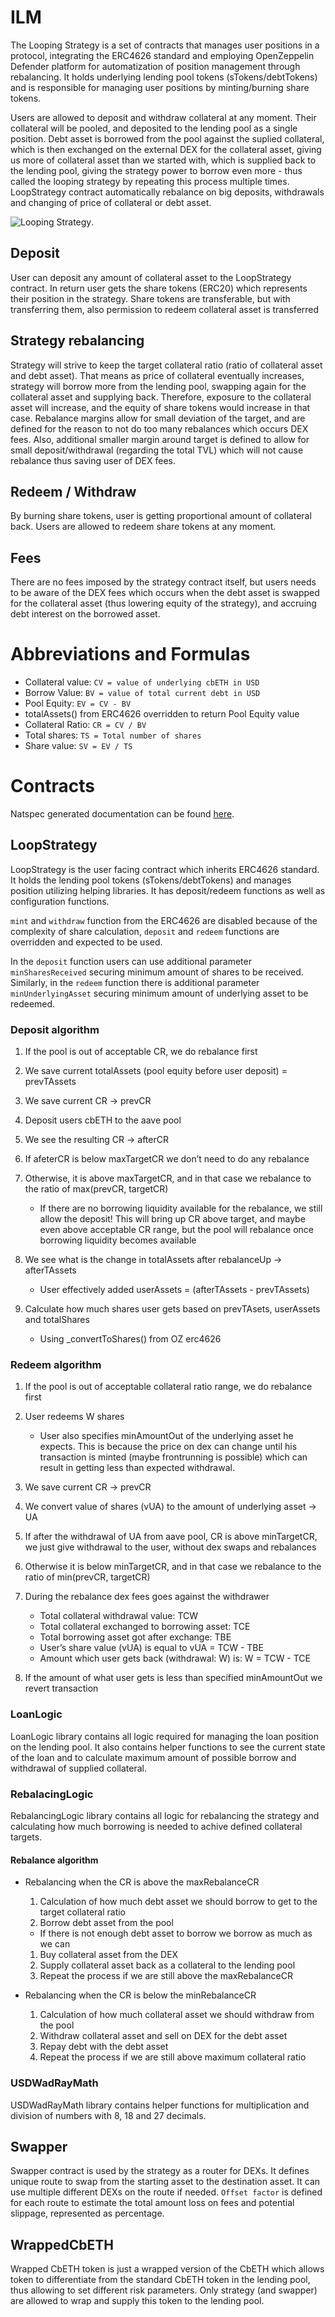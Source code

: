 # ILM

The Looping Strategy is a set of contracts that manages user positions in a protocol, integrating the ERC4626 standard and employing OpenZeppelin Defender platform for automatization of position management through rebalancing. It holds underlying lending pool tokens (sTokens/debtTokens) and is responsible for managing user positions by minting/burning share tokens.

Users are allowed to deposit and withdraw collateral at any moment. Their collateral will be pooled, and deposited to the lending pool as a single position. Debt asset is borrowed from the pool against the suplied collateral, which is then exchanged on the external DEX for the collateral asset, giving us more of collateral asset than we started with, which is supplied back to the lending pool, giving the strategy power to borrow even more - thus called the looping strategy by repeating this process multiple times.
LoopStrategy contract automatically rebalance on big deposits, withdrawals and changing of price of collateral or debt asset.

![Looping Strategy](https://953119082-files.gitbook.io/~/files/v0/b/gitbook-x-prod.appspot.com/o/spaces%2FUh7w5UXhBr7jGvg6R4FO%2Fuploads%2FFETfVcCSMps0WsWEALkC%2FILM%20diagram.png?alt=media&token=855a0dc2-ac65-47bd-b966-19622a324353 "Looping strategy").

## Deposit

User can deposit any amount of collateral asset to the LoopStrategy contract. In return user gets the share tokens (ERC20) which represents their position in the strategy. Share tokens are transferable, but with transferring them, also permission to redeem collateral asset is transferred

## Strategy rebalancing

Strategy will strive to keep the target collateral ratio (ratio of collateral asset and debt asset). That means as price of collateral eventually increases, strategy will borrow more from the lending pool, swapping again for the collateral asset and supplying back. Therefore, exposure to the collateral asset will increase, and the equity of share tokens would increase in that case.
Rebalance margins allow for small deviation of the target, and are defined for the reason to not do too many rebalances which occurs DEX fees. Also, additional smaller margin around target is defined to allow for small deposit/withdrawal (regarding the total TVL) which will not cause rebalance thus saving user of DEX fees.

## Redeem / Withdraw

By burning share tokens, user is getting proportional amount of collateral back. Users are allowed to redeem share tokens at any moment.

## Fees

There are no fees imposed by the strategy contract itself, but users needs to be aware of the DEX fees which occurs when the debt asset is swapped for the collateral asset (thus lowering equity of the strategy), and accruing debt interest on the borrowed asset.

# Abbreviations and Formulas

- Collateral value: `CV = value of underlying cbETH in USD`
- Borrow Value: `BV = value of total current debt in USD`
- Pool Equity: `EV = CV - BV`
- totalAssets() from ERC4626 overridden to return Pool Equity value
- Collateral Ratio: `CR = CV / BV`
- Total shares: `TS = Total number of shares`
- Share value: `SV = EV / TS`

# Contracts

Natspec generated documentation can be found [here](/docs/src/SUMMARY.md).

## LoopStrategy

LoopStrategy is the user facing contract which inherits ERC4626 standard. It holds the lending pool tokens (sTokens/debtTokens) and manages position utilizing helping libraries. It has deposit/redeem functions as well as configuration functions.

`mint` and `withdraw` function from the ERC4626 are disabled because of the complexity of share calculation, `deposit` and `redeem` functions are overridden and expected to be used.

In the `deposit` function users can use additional parameter `minSharesReceived` securing minimum amount of shares to be received. Similarly, in the `redeem` function there is additional parameter `minUnderlyingAsset` securing minimum amount of underlying asset to be redeemed.

### Deposit algorithm

1. If the pool is out of acceptable CR, we do rebalance first
1. We save current totalAssets (pool equity before user deposit) = prevTAssets
1. We save current CR -> prevCR
1. Deposit users cbETH to the aave pool
1. We see the resulting CR -> afterCR
1. If afeterCR is below maxTargetCR we don’t need to do any rebalance
1. Otherwise, it is above maxTargetCR, and in that case we rebalance to the ratio of max(prevCR, targetCR)

   - If there are no borrowing liquidity available for the rebalance, we still allow the deposit! This will bring up CR above target, and maybe even above acceptable CR range, but the pool will rebalance once borrowing liquidity becomes available

1. We see what is the change in totalAssets after rebalanceUp -> afterTAssets

   - User effectively added userAssets = (afterTAssets - prevTAssets)

1. Calculate how much shares user gets based on prevTAsets, userAssets and totalShares

   - Using \_convertToShares() from OZ erc4626

### Redeem algorithm

1. If the pool is out of acceptable collateral ratio range, we do rebalance first
1. User redeems W shares

   - User also specifies minAmountOut of the underlying asset he expects. This is because the price on dex can change until his transaction is minted (maybe frontrunning is possible) which can result in getting less than expected withdrawal.

1. We save current CR -> prevCR
1. We convert value of shares (vUA) to the amount of underlying asset -> UA
1. If after the withdrawal of UA from aave pool, CR is above minTargetCR, we just give withdrawal to the user, without dex swaps and rebalances
1. Otherwise it is below minTargetCR, and in that case we rebalance to the ratio of min(prevCR, targetCR)
1. During the rebalance dex fees goes against the withdrawer

   - Total collateral withdrawal value: TCW
   - Total collateral exchanged to borrowing asset: TCE
   - Total borrowing asset got after exchange: TBE
   - User’s share value (vUA) is equal to vUA = TCW - TBE
   - Amount which user gets back (withdrawal: W) is: W = TCW - TCE

1. If the amount of what user gets is less than specified minAmountOut we revert transaction

### LoanLogic

LoanLogic library contains all logic required for managing the loan position on the lending pool. It also contains helper functions to see the current state of the loan and to calculate maximum amount of possible borrow and withdrawal of supplied collateral.

### RebalacingLogic

RebalancingLogic library contains all logic for rebalancing the strategy and calculating how much borrowing is needed to achive defined collateral targets.

#### Rebalance algorithm

- Rebalancing when the CR is above the maxRebalanceCR

  1. Calculation of how much debt asset we should borrow to get to the target collateral ratio
  1. Borrow debt asset from the pool

  - If there is not enough debt asset to borrow we borrow as much as we can

  1. Buy collateral asset from the DEX
  1. Supply collateral asset back as a collateral to the lending pool
  1. Repeat the process if we are still above the maxRebalanceCR

- Rebalancing when the CR is below the minRebalanceCR
  1. Calculation of how much collateral asset we should withdraw from the pool
  1. Withdraw collateral asset and sell on DEX for the debt asset
  1. Repay debt with the debt asset
  1. Repeat the process if we are still above maximum collateral ratio

### USDWadRayMath

USDWadRayMath library contains helper functions for multiplication and division of numbers with 8, 18 and 27 decimals.

## Swapper

Swapper contract is used by the strategy as a router for DEXs. It defines unique route to swap from the starting asset to the destination asset. It can use multiple different DEXs on the route if needed.
`Offset factor` is defined for each route to estimate the total amount loss on fees and potential slippage, represented as percentage.

## WrappedCbETH

Wrapped CbETH token is just a wrapped version of the CbETH which allows token to differentiate from the standard CbETH token in the lending pool, thus allowing to set different risk parameters. Only strategy (and swapper) are allowed to wrap and supply this token to the lending pool.
